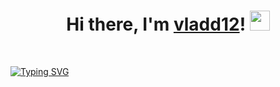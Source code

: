 <!--- ### Hi there 👋 --->

<h1 align="center">Hi there, I'm <a href="https:/vk.com/vladd12">vladd12</a>!
<img src="https://github.com/blackcater/blackcater/raw/main/images/Hi.gif" height="32"/></h1></br>

<!--- ### Hi there 👋 --->
[![Typing SVG](https://readme-typing-svg.herokuapp.com?color=%230CF700&size=15&center=true&vCenter=true&lines=I'm+computer+science+student+from+Russia+%E2%9C%8C%F0%9F%8F%BB;Sometimes+it+happens+%F0%9F%95%B6%EF%B8%8F;But+I+don't+give+up+%F0%9F%92%AA%F0%9F%8F%BB)](https://git.io/typing-svg)

<!--
**vladd12/vladd12** is a ✨ _special_ ✨ repository because its `README.md` (this file) appears on your GitHub profile.

Here are some ideas to get you started:

- 🔭 I’m currently working on ...
- 🌱 I’m currently learning ...
- 👯 I’m looking to collaborate on ...
- 🤔 I’m looking for help with ...
- 💬 Ask me about ...
- 📫 How to reach me: ...
- 😄 Pronouns: ...
- ⚡ Fun fact: ...
-->
